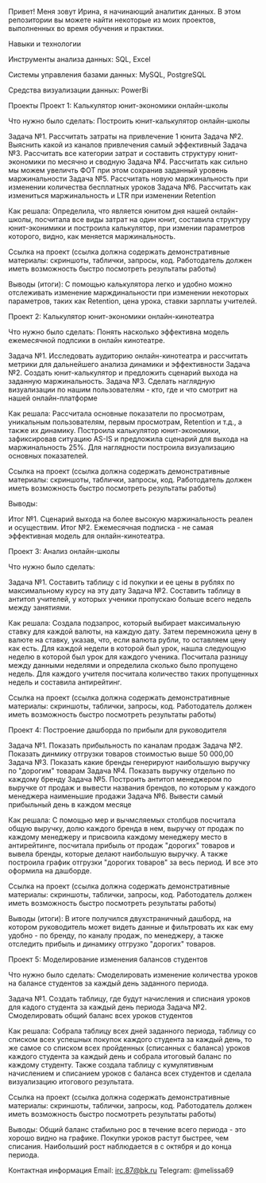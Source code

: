 Привет! Меня зовут Ирина, я начинающий аналитик данных. В этом репозитории вы можете найти некоторые из моих проектов, выполненных во время обучения и практики.


Навыки и технологии

Инструменты анализа данных: SQL, Excel

Системы управления базами данных: MySQL, PostgreSQL

Средства визуализации данных: PowerBi


Проекты
Проект 1: Калькулятор юнит-экономики онлайн-школы

Что нужно было сделать: Построить юнит-калькулятор онлайн-школы

Задача №1. Рассчитать затраты на привлечение 1 юнита
Задача №2. Выяснить какой из каналов привлечения самый эффективный
Задача №3. Рассчитать все категории затрат и составить структуру юнит-экономики по месячно и сводную
Задача №4. Рассчитать как сильно мы можем увеличть ФОТ при этом сохранив заданный уровень маржинальности
Задача №5. Рассчитать новую маржинальность при изменении количества бесплатных уроков
Задача №6. Рассчитать как измениться маржинальность и LTR при изменении Retention

Как решала: Определила, что является юнитом дня нашей онлайн-школы, посчитала все виды затрат на один юнит, составила структуру юнит-эконимики и построила калькулятор, при измении параметров которого, видно, как меняется маржинальность.

Ссылка на проект (ссылка должна содержать демонстративные материалы: скриншоты, таблички, запросы, код. Работодатель должен иметь возможность быстро посмотреть результаты работы)

Выводы (итоги): С помощью калькулятора легко и удобно можно отслеживать изменение марждинальности при изменении некоторых параметров, таких как Retention, цена урока, ставки зарплаты учителей.

Проект 2: Калькулятор юнит-экономики онлайн-кинотеатра

Что нужно было сделать: Понять насколько эффективна модель ежемесячной подпсики в онлайн кинотеатре.

Задача №1. Исследовать аудиторию онлайн-кинотеатра и рассчитать метрики для дальнейшего анализа динамики и эффективности
Задача №2. Создать юнит-калькулятор и предложить сценарий выхода на заданную маржинальность.
Задача №3. Сделать наглядную визуализации по нашим пользователям - кто, где и что смотрит на нашей онлайн-платформе

Как решала: Рассчитала основные показатели по просмотрам, уникальным пользователям, первым просмотрам, Retention  и т.д., а также их динамику. Построила калькулятор юнит-экономики, зафиксировав ситуацию AS-IS и предложила сценарий для выхода на маржинальность 25%. Для наглядности построила визуализацию основных показателей.

Ссылка на проект (ссылка должна содержать демонстративные материалы: скриншоты, таблички, запросы, код. Работодатель должен иметь возможность быстро посмотреть результаты работы)

Выводы:

Итог №1. Сценарий выхода на более высокую маржинальность реален и осуществим.
Итог №2. Ежемесячная подписка - не самая эффективная модель для онлайн-кинотеатра.


Проект 3: Анализ онлайн-школы

Что нужно было сделать:

Задача №1. Составить таблицу с id покупки и ее цены в рублях по максимальному курсу на эту дату
Задача №2. Составить таблицу в антитоп учителей, у которых ученики пропускаю больше всего недель между занятиями.

Как решала: Создала подзапрос, который выбирает максимальную ставку для каждой валюты, на каждую дату. Затем перемножила цену в валюте на ставку, указав, что, если валюта рубли, то оставляем цену как есть. Для каждой недели в которой был урок, нашла следующую неделю в которой был урок для каждого ученика. Посчитала разницу между данными неделями и определила сколько было пропущено недель. Для каждого учителя посчитала количество таких пропущенных недель и составила антирейтинг.

Ссылка на проект (ссылка должна содержать демонстративные материалы: скриншоты, таблички, запросы, код. Работодатель должен иметь возможность быстро посмотреть результаты работы)


Проект 4: Построение дашборда по прибыли для руководителя

Задача №1. Показать прибыльность по каналам продаж
Задача №2. Показать динмику отгрузки товаров стоимостью выше 50 000,00
Задача №3. Показать какие бренды генерируют наибольшую выручку по "дорогим" товарам
Задача №4. Показать выручку отдельно по каждому бренду
Задача №5. Построить антитоп менеджером по выручке от продаж и вывести названия брендов, по которым у каждого менеджера наименьшие продажи
Задача №6. Вывести самый прибыльный день в каждом месяце

Как решала: С помощью мер и вычмсляемых столбцов посчитала общую выручку, долю каждого бренда в нем, выручку от продаж по каждому менеджеру и присвоила каждому менеджеру место в антирейтинге, посчитала прибыль от продаж "дорогих" товаров и вывела бренды, которые делают наибольшую выручку. А также построила график отгрузки "дорогих товаров" за весь период. И все это оформила на дашборде.

Ссылка на проект (ссылка должна содержать демонстративные материалы: скриншоты, таблички, запросы, код. Работодатель должен иметь возможность быстро посмотреть результаты работы)

Выводы (итоги): В итоге получился двухстраничный дашборд, на котором руководитель может видеть данные и фильтровать их как ему удобно - по бренду, по каналу продаж, по менеджеру, а также отследить прибыль и динамику отгрузко "дорогих" товаров.

Проект 5: Моделирование изменения балансов студентов

Что нужно было сделать: Смоделировать изменение количества уроков на балансе студентов за каждый день заданного периода.

Задача №1. Создать таблицу, где будут начисления и списнаия уроков для кадого студента за каждый день периода
Задача №2. Смоделировать общий баланс всех уроков студентов

Как решала: Собрала таблицу всех дней заданного периода, таблицу со списком всех успешных покупок каждого студента за каждый день, то же самое со списком всех пройденных (списанных с баланса) уроков каждого студента за каждый день и собрала итоговый баланс по каждому студенту. Также создала таблицу с кумулятивным начислением и списанием уроков с баланса всех студентов и сделала визуализацию итогового результата.

Ссылка на проект (ссылка должна содержать демонстративные материалы: скриншоты, таблички, запросы, код. Работодатель должен иметь возможность быстро посмотреть результаты работы)

Выводы: Общий баланс стабильно рос в течение всего периода - это хорошо видно на графике. Покупки уроков растут быстрее, чем списания. Наибольший рост наблюдается в с октября и до конца периода.

Контактная информация
Email: irc.87@bk.ru
Telegram: @melissa69

